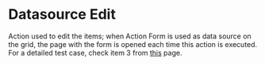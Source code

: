 # Datasource Edit

Action used to edit the items; when Action Form is used as data source on the grid, the page with the form is opened each time this action is executed. For a detailed test case, check item 3 from [this](examples.md) page. 